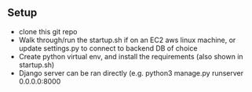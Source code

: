 ## Setup

- clone this git repo
- Walk through/run the startup.sh if on an EC2 aws linux machine, or update settings.py to connect to backend DB of choice
- Create python virtual env, and install the requirements (also shown in startup.sh)
- Django server can be ran directly (e.g. python3 manage.py runserver 0.0.0.0:8000



